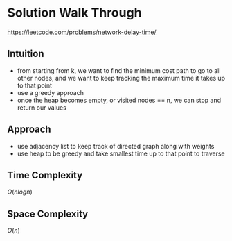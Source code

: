 # Solution Walk Through
https://leetcode.com/problems/network-delay-time/

## Intuition
- from starting from k, we want to find the minimum cost path to go to all other nodes, and we want to keep tracking the maximum time it takes up to that point
- use a greedy approach
- once the heap becomes empty, or visited nodes == n, we can stop and return our values

## Approach
- use adjacency list to keep track of directed graph along with weights
- use heap to be greedy and take smallest time up to that point to traverse

## Time Complexity
$O(nlogn)$

## Space Complexity
$O(n)$



